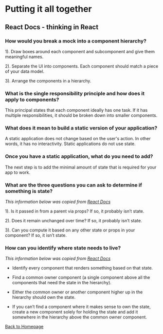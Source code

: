 # Putting it all together

## React Docs - thinking in React

### How would you break a mock into a component hierarchy?

1). Draw boxes around each component and subcomponent and give them meaningful names.

2). Separate the UI into components. Each component should match a piece of your data model. 

3). Arrange the components in a hierarchy. 

### What is the single responsibility principle and how does it apply to components?
This principal states that each component ideally has one task. If it has multiple responsibilities, it should be broken down into smaller components. 

### What does it mean to build a static version of your application?
A static application does not change based on the user's action. In other words, it has no interactivity. Static applications do not use state.

### Once you have a static application, what do you need to add?
The next step is to add the minimal amount of state that is required for your app to work.

### What are the three questions you can ask to determine if something is state?
*This information below was copied from [React Docs](https://reactjs.org/docs/thinking-in-react.html)*

1). Is it passed in from a parent via props? If so, it probably isn’t state.

2). Does it remain unchanged over time? If so, it probably isn’t state.

3). Can you compute it based on any other state or props in your component? If so, it isn’t state.

### How can you identify where state needs to live?
*This information below was copied from [React Docs](https://reactjs.org/docs/thinking-in-react.html)*

* Identify every component that renders something based on that state.

* Find a common owner component (a single component above all the components that need the state in the hierarchy).

* Either the common owner or another component higher up in the hierarchy should own the state.

* If you can’t find a component where it makes sense to own the state, create a new component solely for holding the state and add it somewhere in the hierarchy above the common owner component.


[Back to Homepage](../README.md)
